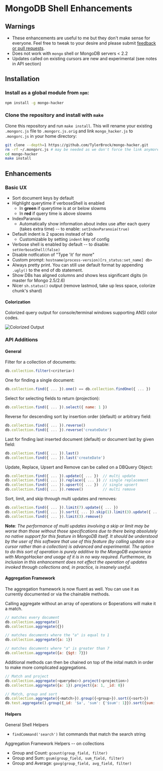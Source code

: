 # MongoDB Shell Enhancements

## Warnings

* These enhancements are useful to me but they don't make sense for everyone. Feel free to tweak to your desire and please submit [feedback or pull requests](https://github.com/TylerBrock/mongo-hacker/issues).
* Does not work with `mongo` shell or MongoDB servers < 2.2
* Updates called on existing cursors are new and experimental (see notes in API section)

## Installation

### Install as a global module from `npm`:

```sh
npm install -g mongo-hacker
```

### Clone the repository and install with `make`

Clone this repository and run `make install`. This will rename your existing `.mongorc.js` file to `.mongorc.js.orig` and link `mongo_hacker.js` to `.mongorc.js` in your home directory:

```sh
git clone --depth=1 https://github.com/TylerBrock/mongo-hacker.git
rm -rf ~/.mongorc.js # may be needed as we don't force the link anymore
cd mongo-hacker
make install
```

## Enhancements

### Basic UX

  - Sort document keys by default
  - Highlight querytime if verboseShell is enabled
    - In **green** if querytime is at or below slowms
    - In **red** if query time is above slowms
  - IndexParanoia
    - Automatically show information about index use after each query (takes extra time) -- to enable: `setIndexParanoia(true)`
  - Default indent is 2 spaces instead of tab
    - Customizable by setting `indent` key of config
  - Verbose shell is enabled by default -- to disable: `setVerboseShell(false)`
  - Disable notfication of "Type 'it' for more"
  - Custom prompt: `hostname(process-version)[rs_status:set_name] db>`
  - Always pretty print. You can still use default format by appending `.ugly()` to the end of db statement.
  - Show DBs has aligned columns and shows less significant digits (in master for Mongo 2.5/2.6)
  - Nicer `sh.status()` output (remove lastmod, take up less space, colorize chunk's shard)

#### Colorization

Colorized query output for console/terminal windows supporting ANSI color codes.

![Colorized Output](http://tylerbrock.github.com/mongo-hacker/screenshots/colorized_shell.png)

### API Additions

#### General

Filter for a collection of documents:

```js
db.collection.filter(<criteria>)
```

One for finding a single document:

```js
db.collection.find({ ... }).one() == db.collection.findOne({ ... })
```

Select for selecting fields to return (projection):

```js
db.collection.find({ ... }).select({ name: 1 })
```

Reverse for descending sort by insertion order (default) or arbitrary field:

```js
db.collection.find({ ... }).reverse()
db.collection.find({ ... }).reverse('createDate')
```

Last for finding last inserted document (default) or document last by given field:

```js
db.collection.find({ ... }).last()
db.collection.find({ ... }).last('createDate')
```

Update, Replace, Upsert and Remove can be called on a DBQuery Object:

```js
db.collection.find({ ... }).update({ ... })  // multi update
db.collection.find({ ... }).replace({ ... }) // single replacement
db.collection.find({ ... }).upsert({ ... })  // single upsert
db.collection.find({ ... }).remove()         // multi remove
```

Sort, limit, and skip through multi updates and removes:

```js
db.collection.find({ ... }).limit(7).update({ ... })
db.collection.find({ ... }).sort({ ... }).skip(1).limit(3).update({ ... })
db.collection.find({ ... }).limit(3).remove()
```

**Note**: *The performance of multi updates involving a skip or limit may be worse than those without those specifications due to there being absolutely no native support for this feature in MongoDB itself. It should be understood by the user of this software that use of this feature (by calling update on a cursor rather than a collection) is advanced and experimental. The option to do this sort of operation is purely additive to the MongoDB experience with MongoHacker and usage of it is in no way required. Furthermore, its inclusion in this enhancement does not effect the operation of updates invoked through collections and, in practice, is insanely useful.*


#### Aggregation Framework

The aggregation framework is now fluent as well. You can use it as currently documented or via the chainable methods.

Calling aggregate without an array of operations or $operations will make it a match.

```js
// matches every document
db.collection.aggregate()
db.collection.aggregate({})

// matches documents where the "a" is equal to 1
db.collection.aggregate({a: 1})

// matches documents where "a" is greater than 7
db.collection.aggregate({a: {$gt: 7}})
```

Additional methods can then be chained on top of the inital match in order to make more complicated aggregations.

```js
// Match and project
db.collection.aggregate(<querydoc>).project(<projection>)
db.collection.aggregate({a: 1}).project({a: 1, _id: 0})

// Match, group and sort
db.collection.aggregate({<match>}).group({<group>}).sort({<sort>})
db.test.aggregate().group({_id: '$a', 'sum': {'$sum': 1}}).sort({sum: -1})
```

#### Helpers

General Shell Helpers

  - `findCommand('search')` list commands that match the search string

Aggregation Framework Helpers -- on collections

  - Group and Count: `gcount(group_field, filter)`
  - Group and Sum: `gsum(group_field, sum_field, filter)`
  - Group and Average: `gavg(group_field, avg_field, filter)`

